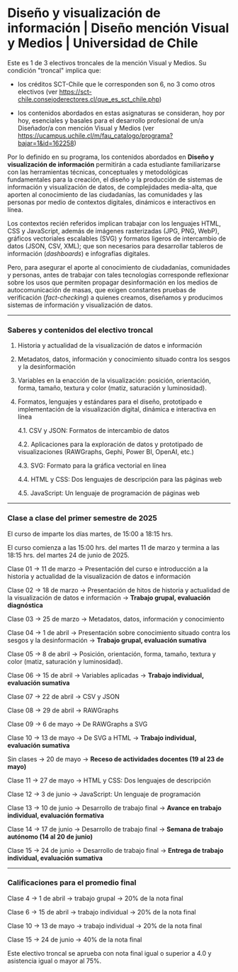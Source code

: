 # Diseño y visualización de información | Diseño mención Visual y Medios | Universidad de Chile

Este es 1 de 3 electivos troncales de la mención Visual y Medios. Su condición "troncal" implica que: 

- los créditos SCT-Chile que le corresponden son 6, no 3 como otros electivos (ver https://sct-chile.consejoderectores.cl/que_es_sct_chile.php) 

- los contenidos abordados en estas asignaturas se consideran, hoy por hoy, esenciales y basales para el desarrollo profesional de un/a Diseñador/a con mención Visual y Medios (ver https://ucampus.uchile.cl/m/fau_catalogo/programa?bajar=1&id=162258)

Por lo definido en su programa, los contenidos abordados en **Diseño y visualización de información** permitirán a cada estudiante familiarizarse con las herramientas técnicas, conceptuales y metodológicas fundamentales para la creación, el diseño y la producción de sistemas de información y visualización de datos, de complejidades media-alta, que aporten al conocimiento de las ciudadanías, las comunidades y las personas por medio de contextos digitales, dinámicos e interactivos en línea.

Los contextos recién referidos implican trabajar con los lenguajes HTML, CSS y JavaScript, además de imágenes rasterizadas (JPG, PNG, WebP), gráficos vectoriales escalables (SVG) y formatos ligeros de intercambio de datos (JSON, CSV, XML); que son necesarios para desarrollar tableros de información (*dashboards*) e infografías digitales.

Pero, para asegurar el aporte al conocimiento de ciudadanías, comunidades y personas, antes de trabajar con tales tecnologías corresponde reflexionar sobre los usos que permiten propagar desinformación en los medios de autocomunicación de masas, que exigen constantes pruebas de verificación (*fact-checking*) a quienes creamos, diseñamos y producimos sistemas de información y visualización de datos.

- - - - - - -

### Saberes y contenidos del electivo troncal

1. Historia y actualidad de la visualización de datos e información

2. Metadatos, datos, información y conocimiento situado contra los sesgos y la desinformación

3. Variables en la enacción de la visualización: posición, orientación, forma, tamaño, textura y color (matiz, saturación y luminosidad).

4. Formatos, lenguajes y estándares para el diseño, prototipado e implementación de la visualización digital, dinámica e interactiva en línea
  
   4.1. CSV y JSON: Formatos de intercambio de datos

   4.2. Aplicaciones para la exploración de datos y prototipado de visualizaciones (RAWGraphs, Gephi, Power BI, OpenAI, etc.)

   4.3. SVG: Formato para la gráfica vectorial en línea

   4.4. HTML y CSS: Dos lenguajes de descripción para las páginas web

   4.5. JavaScript: Un lenguaje de programación de páginas web

- - - - - - -

### Clase a clase del primer semestre de 2025

El curso de imparte los días martes, de 15:00 a 18:15 hrs. 

El curso comienza a las 15:00 hrs. del martes 11 de marzo y termina a las 18:15 hrs. del martes 24 de junio de 2025.

Clase 01 → 11 de marzo → Presentación del curso e introducción a la historia y actualidad de la visualización de datos e información

Clase 02 → 18 de marzo → Presentación de hitos de historia y actualidad de la visualización de datos e información → **Trabajo grupal, evaluación diagnóstica**

Clase 03 → 25 de marzo → Metadatos, datos, información y conocimiento

Clase 04 → 1 de abril → Presentación sobre conocimiento situado contra los sesgos y la desinformación → **Trabajo grupal, evaluación sumativa**

Clase 05 → 8 de abril → Posición, orientación, forma, tamaño, textura y color (matiz, saturación y luminosidad).

Clase 06 → 15 de abril → Variables aplicadas → **Trabajo individual, evaluación sumativa**

Clase 07 → 22 de abril → CSV y JSON

Clase 08 → 29 de abril → RAWGraphs

Clase 09 → 6 de mayo → De RAWGraphs a SVG

Clase 10 → 13 de mayo → De SVG a HTML → **Trabajo individual, evaluación sumativa**

Sin clases → 20 de mayo → **Receso de actividades docentes (19 al 23 de mayo)**

Clase 11 → 27 de mayo → HTML y CSS: Dos lenguajes de descripción

Clase 12 → 3 de junio → JavaScript: Un lenguaje de programación

Clase 13 → 10 de junio → Desarrollo de trabajo final → **Avance en trabajo individual, evaluación formativa**

Clase 14 → 17 de junio → Desarrollo de trabajo final → **Semana de trabajo autónomo (14 al 20 de junio)**

Clase 15 → 24 de junio → Desarrollo de trabajo final → **Entrega de trabajo individual, evaluación sumativa**

- - - - 

### Calificaciones para el promedio final

Clase 4 → 1 de abril → trabajo grupal → 20% de la nota final

Clase 6 → 15 de abril → trabajo individual → 20% de la nota final

Clase 10 → 13 de mayo → trabajo individual → 20% de la nota final

Clase 15 → 24 de junio → 40% de la nota final

Este electivo troncal se aprueba con nota final igual o superior a 4.0 y asistencia igual o mayor al 75%.




